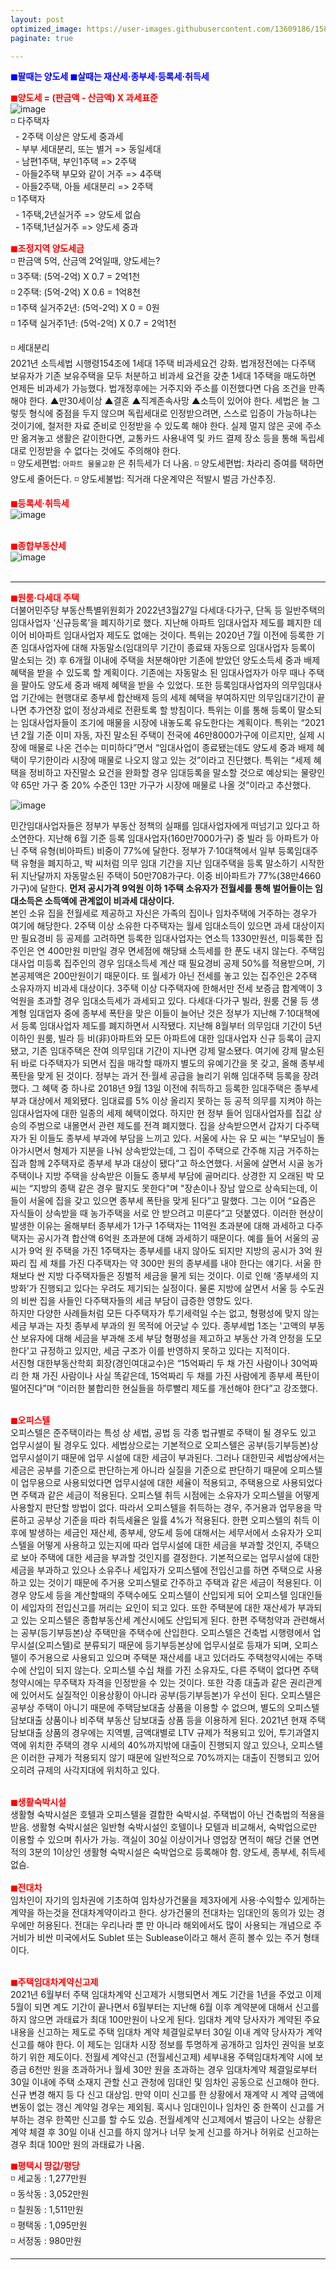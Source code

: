 ```yaml
---
layout: post
optimized_image: https://user-images.githubusercontent.com/13609186/158834851-5c5d7736-001b-448d-8bb6-eb99f2f16233.jpg
paginate: true

---
```

<span style="color:blue">**◼팔때는 양도세 ◼살때는 재산세·종부세·등록세·취득세**</span><br>

<span style="color:red">**◼양도세 = (판금액 - 산금액) X 과세표준**</span><br>
![image](https://thumb.mt.co.kr/06/2021/05/2021051314510663694_1.jpg/dims/optimize/) <br>
◽ 다주택자 <br>
&nbsp; - 2주택 이상은 양도세 중과세 <br>
&nbsp; - 부부 세대분리, 또는 별거 => 동일세대 <br>
&nbsp; - 남편1주택, 부인1주택 => 2주택 <br>
&nbsp; - 아들2주택 부모와 같이 거주 => 4주택 <br>
&nbsp; - 아들2주택, 아들 세대분리 => 2주택 <br>
◽ 1주택자 <br>
&nbsp; - 1주택,2년실거주 => 양도세 없슴<br>
&nbsp; - 1주택,1년실거주 => 양도세 중과<br>

<span style="color:red">**◼조정지역 양도세금**</span> <br>
◽ 판금액 5억, 산금액 2억일때, 양도세는? <br>
◽ 3주택: (5억-2억) X 0.7 = 2억1천 <br>
◽ 2주택: (5억-2억) X 0.6 = 1억8천 <br>
◽ 1주택 실거주2년: (5억-2억) X 0 =  0원 <br>
◽ 1주택 실거주1년: (5억-2억) X 0.7 = 2억1천 <br>

◽ 세대분리<br>
2021년 소득세법 시행령154조에 1세대 1주택 비과세요건 강화.
법개정전에는 다주택 보유자가 기존 보유주택을 모두 처분하고 비과세 요건을 갖춘 1세대 1주택을 매도하면 언제든 비과세가 가능했다. 
법개정후에는 거주지와 주소를 이전했다면 다음 조건을 만족해야 한다. 
▲만30세이상 ▲결혼 ▲직계존속사망 ▲소득이 있어야 한다. 
세법은 늘 그렇듯 형식에 중점을 두지 않으며 독립세대로 인정받으려면, 스스로 입증이 가능하냐는 것이기에, 철저한 자료 준비로 인정받을 수 있도록 해야 한다.
실제 멀지 않은 곳에 주소만 옮겨놓고 생활은 같이한다면, 교통카드 사용내역 및 카드 결제 장소 등을 통해 독립세대로 인정받을 수 없다는 것에도 주의해야 한다. <br>
◽ 양도세편법: `아파트 물물교환` 은 취득세가 더 나옴.
◽ 양도세편법: 차라리 증여를 택하면 양도세 줄어든다.
◽ 양도세불법: 직거래 다운계약은 적발시 벌금 가산추징.
<br>

<span style="color:red">**◼등록세·취득세**</span><br>
![image](https://t1.daumcdn.net/cfile/blog/2211B6395891DCA237)<br>
<br>

<span style="color:red">**◼종합부동산세**</span><br>
![image](http://cdn.bizwatch.co.kr/news/photo/2019/01/24/0e367ee0334549d9740249280791160d112724.jpg)<br>
<br>

---

<span style="color:red">**◼원룸·다세대 주택**</span><br>
더불어민주당 부동산특별위원회가 2022년3월27일 다세대·다가구, 단독 등 일반주택의 임대사업자 ‘신규등록’을 폐지하기로 했다. 지난해 아파트 임대사업자 제도를 폐지한 데 이어 비아파트 임대사업자 제도도 없애는 것이다.
특위는 2020년 7월 이전에 등록한 기존 임대사업자에 대해 자동말소(임대의무 기간이 종료돼 자동으로 임대사업자 등록이 말소되는 것) 후 6개월 이내에 주택을 처분해야만 기존에 받았던 양도소득세 중과 배제 혜택을 받을 수 있도록 할 계획이다. 기존에는 자동말소 된 임대사업자가 아무 때나 주택을 팔아도 양도세 중과 배제 혜택을 받을 수 있었다.
또한 등록임대사업자의 의무임대사업 기간에는 현행대로 종부세 합산배제 등의 세제 혜택을 부여하지만 의무임대기간이 끝나면 추가연장 없이 정상과세로 전환토록 할 방침이다.
특위는 이를 통해 등록이 말소되는 임대사업자들이 조기에 매물을 시장에 내놓도록 유도한다는 계획이다. 특위는 “2021년 2월 기준 이미 자동, 자진 말소된 주택이 전국에 46만8000가구에 이르지만, 실제 시장에 매물로 나온 건수는 미미하다”면서 “임대사업이 종료됐는데도 양도세 중과 배제 혜택이 무기한이라 시장에 매물로 나오지 않고 있는 것”이라고 진단했다.
특위는 “세제 혜택을 정비하고 자진말소 요건을 완화할 경우 임대등록을 말소할 것으로 예상되는 물량인 약 65만 가구 중 20% 수준인 13만 가구가 시장에 매물로 나올 것”이라고 추산했다.

![image](https://pds.joongang.co.kr/news/component/htmlphoto_mmdata/202105/25/98685ea0-3b38-4055-92cf-d0414ee4d30b.jpg) <br>

민간임대사업자들은 정부가 부동산 정책의 실패를 임대사업자에게 떠넘기고 있다고 하소연한다. 지난해 6월 기준 등록 임대사업자(160만7000가구) 중 빌라 등 아파트가 아닌 주택 유형(비아파트) 비중이 77%에 달한다. 정부가 7·10대책에서 일부 등록임대주택 유형을 폐지하고, 박 씨처럼 의무 임대 기간을 지난 임대주택을 등록 말소하기 시작한 뒤 지난달까지 자동말소된 주택이 50만708가구다. 이중 비아파트가 77%(38만4660가구)에 달한다.
**먼저 공시가격 9억원 이하 1주택 소유자가 전월세를 통해 벌어들이는 임대소득은 소득액에 관계없이 비과세 대상이다.** <br>
본인 소유 집을 전월세로 제공하고 자신은 가족의 집이나 임차주택에 거주하는 경우가 여기에 해당한다. 2주택 이상 소유한 다주택자는 월세 임대소득이 있으면 과세 대상이지만 필요경비 등 공제를 고려하면 등록한 임대사업자는 연소득 1330만원선, 미등록한 집주인은 연 400만원 미만일 경우 면세점에 해당돼 소득세를 한 푼도 내지 않는다. 주택임대사업 미등록 집주인의 경우 임대소득세 계산 때 필요경비 공제 50%를 적용받으며, 기본공제액은 200만원이기 때문이다. 또 월세가 아닌 전세를 놓고 있는 집주인은 2주택 소유자까지 비과세 대상이다. 3주택 이상 다주택자에 한해서만 전세 보증금 합계액이 3억원을 초과할 경우 임대소득세가 과세되고 있다.
다세대·다가구 빌라, 원룸 건물 등 생계형 임대업자 중에 종부세 폭탄을 맞은 이들이 늘어난 것은 정부가 지난해 7·10대책에서 등록 임대사업자 제도를 폐지하면서 시작됐다. 지난해 8월부터 의무임대 기간이 5년 이하인 원룸, 빌라 등 비(非)아파트와 모든 아파트에 대한 임대사업자 신규 등록이 금지됐고, 기존 임대주택은 잔여 의무임대 기간이 지나면 강제 말소됐다. 여기에 강제 말소된 뒤 바로 다주택자가 되면서 집을 매각할 때까지 별도의 유예기간을 못 갖고, 올해 종부세 폭탄을 맞게 된 것이다. 
정부는 과거 전·월세 공급을 늘리기 위해 임대주택 등록을 장려했다. 그 혜택 중 하나로 2018년 9월 13일 이전에 취득하고 등록한 임대주택은 종부세 부과 대상에서 제외됐다. 임대료를 5% 이상 올리지 못하는 등 공적 의무를 지켜야 하는 임대사업자에 대한 일종의 세제 혜택이었다. 하지만 현 정부 들어 임대사업자를 집값 상승의 주범으로 내몰면서 관련 제도를 전격 폐지했다.
집을 상속받으면서 갑자기 다주택자가 된 이들도 종부세 부과에 부담을 느끼고 있다. 서울에 사는 유 모 씨는 “부모님이 돌아가시면서 형제가 지분을 나눠 상속받았는데, 그 집이 주택으로 간주해 지금 거주하는 집과 함께 2주택자로 종부세 부과 대상이 됐다”고 하소연했다.
서울에 살면서 시골 농가주택이나 지방 주택을 상속받은 이들도 종부세 부담에 골머리다. 상경한 지 오래된 박 모 씨는 “지방의 종택 같은 경우 팔지도 못한다"며 "장손이나 장남 앞으로 상속되는데, 이들이 서울에 집을 갖고 있으면 종부세 폭탄을 맞게 된다”고 말했다. 그는 이어 “요즘은 자식들이 상속받을 때 농가주택을 서로 안 받으려고 미룬다”고 덧붙였다.
이러한 현상이 발생한 이유는 올해부터 종부세가 1가구 1주택자는 11억원 초과분에 대해 과세하고 다주택자는 공시가격 합산액 6억원 초과분에 대해 과세하기 때문이다. 예를 들어 서울의 공시가 9억 원 주택을 가진 1주택자는 종부세를 내지 않아도 되지만 지방의 공시가 3억 원짜리 집 세 채를 가진 다주택자는 약 300만 원의 종부세를 내야 한다는 얘기다.
서울 한 채보다 싼 지방 다주택자들은 징벌적 세금을 물게 되는 것이다. 이로 인해 ‘종부세의 지방화’가 진행되고 있다는 우려도 제기되는 실정이다. 물론 지방에 살면서 서울 등 수도권의 비싼 집을 사들인 다주택자들의 세금 부담이 급증한 영향도 있다.  
하지만 다양한 사례들처럼 모든 다주택자가 투기세력일 수는 없고, 형평성에 맞지 않는 세금 부과는 자칫 종부세 부과의 원 목적에 어긋날 수 있다. 종부세법 1조는 '고액의 부동산 보유자에 대해 세금을 부과해 조세 부담 형평성을 제고하고 부동산 가격 안정을 도모한다'고 규정하고 있지만, 세금 구조가 이를 반영하지 못하고 있다는 지적이다.  
서진형 대한부동산학회 회장(경인여대교수)은 “15억짜리 두 채 가진 사람이나 30억짜리 한 채 가진 사람이나 사실 똑같은데, 15억짜리 두 채를 가진 사람에게 종부세 폭탄이 떨어진다”며 “이러한 불합리한 현실들을 하루빨리 제도를 개선해야 한다”고 강조했다. <br>
<br>

<span style="color:red">**◼오피스텔**</span><br>
오피스텔은 준주택이라는 특성 상 세법, 공법 등 각종 법규별로 주택이 될 경우도 있고 업무시설이 될 경우도 있다.
세법상으로는 기본적으로 오피스텔은 공부(등기부등본)상 업무시설이기 때문에 업무 시설에 대한 세금이 부과된다. 그러나 대한민국 세법상에서는 세금은 공부를 기준으로 판단하는게 아니라 실질을 기준으로 판단하기 때문에 오피스텔이 업무용으로 사용되었다면 업무시설에 대한 세율이 적용되고, 주택용으로 사용되었다면 주택과 같은 세금이 적용된다.
오피스텔 취득 시점에는 소유자가 오피스텔을 어떻게 사용할지 판단할 방법이 없다. 따라서 오피스텔을 취득하는 경우, 주거용과 업무용을 막론하고 공부상 기준을 따라 취득세율은 일률 4%가 적용된다.
한편 오피스텔의 취득 이후에 발생하는 세금인 재산세, 종부세, 양도세 등에 대해서는 세무서에서 소유자가 오피스텔을 어떻게 사용하고 있는지에 따라 업무시설에 대한 세금을 부과할 것인지, 주택으로 보아 주택에 대한 세금을 부과할 것인지를 결정한다. 기본적으로는 업무시설에 대한 세금을 부과하고 있으나 소유주나 세입자가 오피스텔에 전입신고를 하면 주택으로 사용하고 있는 것이기 때문에 주거용 오피스텔로 간주하고 주택과 같은 세금이 적용된다. 이 경우 양도세 등을 계산할때의 주택수에도 오피스텔이 산입되게 되어 오피스텔 임대인들이 세입자의 전입신고를 꺼리는 요인이 되고 있다. 또한 주택분에 대한 재산세가 부과되고 있는 오피스텔은 종합부동산세 계산시에도 산입되게 된다.
한편 주택청약과 관련해서는 공부(등기부등본)상 주택만을 주택수에 산입한다. 오피스텔은 건축법 시행령에서 업무시설(오피스텔)로 분류되기 때문에 등기부등본상에 업무시설로 등재가 되며, 오피스텔이 주거용으로 사용되고 있으며 주택분 재산세를 내고 있더라도 주택청약시에는 주택수에 산입이 되지 않는다. 오피스텔 수십 채를 가진 소유자도, 다른 주택이 없다면 주택청약시에는 무주택자 자격을 인정받을 수 있는 것이다.
또한 각종 대출과 같은 권리관계에 있어서도 실질적인 이용상황이 아니라 공부(등기부등본)가 우선이 된다. 오피스텔은 공부상 주택이 아니기 때문에 주택담보대출 상품을 이용할 수 없으며, 별도의 오피스텔 담보대출 상품이나 비주택 부동산 담보대출 상품 등을 이용하게 된다. 2021년 현재 주택담보대출 상품의 경우에는 지역별, 금액대별로 LTV 규제가 적용되고 있어, 투기과열지역에 위치한 주택의 경우 시세의 40%까지밖에 대출이 진행되지 않고 있으나, 오피스텔은 이러한 규제가 적용되지 않기 때문에 일반적으로 70%까지는 대출이 진행되고 있어 오히려 규제의 사각지대에 위치하고 있다.<br>
<br>

<span style="color:red">**◼생활숙박시설**</span><br>
생활형 숙박시설은 호텔과 오피스텔을 결합한 숙박시설. 
주택법이 아닌 건축법의 적용을 받음.
생활형 숙박시설은 일반형 숙박시설인 호텔이나 모텔과 비교해서, 숙박업으로만 이용할 수 있으며 취사가 가능.
객실이 30실 이상이거나 영업장 면적이 해당 건물 연면적의 3분의 1이상인 생활형 숙박시설은 숙박업으로 등록해야 함. 
양도세, 종부세, 취득세 없슴.<br>
<br>
<span style="color:red">**◼전대차**</span><br>
임차인이 자기의 임차권에 기초하여 임차상가건물을 제3자에게 사용·수익할수 있게하는 계약을 하는것을 전대차계약이라고 한다. 
상가건물의 전대차는 임대인의 동의가 있는 경우에만 허용된다.
전대는 우리나라 뿐 만 아니라 해외에서도 많이 사용되는 개념으로 주거비가 비싼 미국에서도 Sublet 또는 Sublease이라고 해서 흔히 볼수 있는 주거 형태이다.<br>
<br>

<span style="color:red">**◼주택임대차계약신고제**</span><br>
2021년 6월부터 주택 임대차계약 신고제가 시행되면서 계도 기간을 1년을 주었고 이제 5월이 되면 계도 기간이 끝나면서 6월부터는 지난해 6월 이후 계약분에 대해서 신고를 하지 않으면 과태료가 최대 100만원이 나오게 된다.
임대차 계약 당사자가 계약된 주요 내용을 신고하는 제도로 주택 임대차 계약 체결일로부터 30일 이내 계약 당사자가 계약 신고를 해야 한다.
이 제도는 임대차 시장 정보를 투명하게 공개하고 임차인 권익을 보호하기 위한 제도이다.
전월세 계약신고 (전월세신고제) 세부내용
주택임대차계약 시에 보증금 6천만 원을 초과하거나 월세 30만 원을 초과하는 경우 임대차계약 체결일로부터 30일 이내에 주택 소재지 관할 신고 관청에 임대인 및 임차인 공동으로 신고해야 한다. 신규 변경 해지 등 다 신고 대상임.
만약 이미 신고를 한 상황에서 재계약 시 계약 금액에 변동이 없는 갱신 계약일 경우는 제외됨.
혹시나 임대인이나 임차인 중 한쪽이 신고를 거부하는 경우 한쪽만 신고를 할 수도 있슴.
전월세계약 신고제에서 벌금이 나오는 상황은 계약 체결 후 30일 이내 신고를 하지 않거나 너무 늦게 신고를 하거나 허위로 신고하는 경우 최대 100만 원의 과태료가 나옴.
<br>

<span style="color:red">**◼평택시 땅값/평당**</span><br>
◽ 세교동 : 1,277만원<br>
◽ 동삭동 : 3,052만원<br>
◽ 칠원동 : 1,511만원<br>
◽ 평택동 : 1,095만원<br>
◽ 서정동 : 980만원<br>


---
